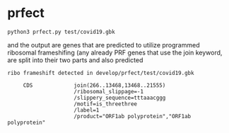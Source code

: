 # prfect


```
python3 prfect.py test/covid19.gbk
```
and the output are genes that are predicted to utilize programmed ribosomal frameshifing
(any already PRF genes that use the join keyword, are split into their two parts and also predicted
```
ribo frameshift detected in develop/prfect/test/covid19.gbk

     CDS             join(266..13468,13468..21555)
                     /ribosomal_slippage=-1
                     /slippery_sequence=tttaaacggg
                     /motif=is_threethree
                     /label=1
                     /product="ORF1ab polyprotein","ORF1ab polyprotein"

```
